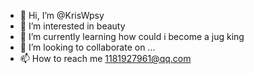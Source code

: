 - 👋 Hi, I’m @KrisWpsy
- 👀 I’m interested in beauty
- 🌱 I’m currently learning how could i become a jug king
- 💞️ I’m looking to collaborate on ...
- 📫 How to reach me 1181927961@qq.com
<!---
KrisWpsy/KrisWpsy is a ✨ special ✨ repository because its `README.md` (this file) appears on your GitHub profile.
You can click the Preview link to take a look at your changes.
--->

